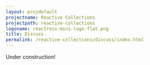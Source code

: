 ```yaml
---
layout: projdefault
projectname: Reactive Collections
projectpath: reactive-collections
logoname: reactress-mini-logo-flat.png
title: Discuss
permalink: /reactive-collections/discuss/index.html
---
```




Under construction!

